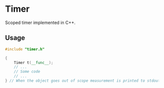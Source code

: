 # Timer
Scoped timer implemented in C++.

## Usage
```C++
#include "timer.h"

{
    Timer t(__func__);
    // ...
    // Some code
    // ...
} // When the object goes out of scope measurement is printed to stdout
```
